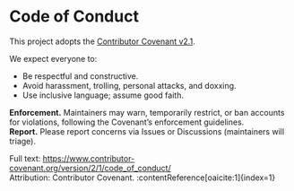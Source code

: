 # Code of Conduct

This project adopts the [Contributor Covenant v2.1](https://www.contributor-covenant.org/version/2/1/code_of_conduct/).

We expect everyone to:
- Be respectful and constructive.
- Avoid harassment, trolling, personal attacks, and doxxing.
- Use inclusive language; assume good faith.

**Enforcement.** Maintainers may warn, temporarily restrict, or ban accounts for violations, following the Covenant’s enforcement guidelines.  
**Report.** Please report concerns via Issues or Discussions (maintainers will triage).

Full text: https://www.contributor-covenant.org/version/2/1/code_of_conduct/  
Attribution: Contributor Covenant. :contentReference[oaicite:1]{index=1}
